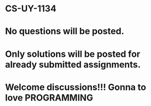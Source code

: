 # CS-UY-1134
# No questions will be posted.
# Only solutions will be posted for already submitted assignments.
# Welcome discussions!!! Gonna to love PROGRAMMING
